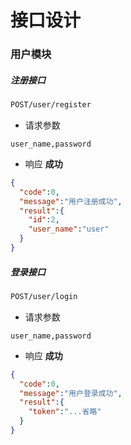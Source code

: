 <!--
 * @Author: 41
 * @Date: 2022-02-15 17:53:43
 * @LastEditors: 41
 * @LastEditTime: 2022-02-15 19:08:29
 * @Description: 
-->
# 接口设计
### 用户模块
##### 注册接口
```bash
POST/user/register
```
- 请求参数
```
user_name,password
```
- 响应
**成功**
```JSON
{
  "code":0,
  "message":"用户注册成功",
  "result":{
    "id":2,
    "user_name":"user"
  }
}
```
##### 登录接口
```bash
POST/user/login
```
- 请求参数
```
user_name,password
```
- 响应
**成功**
```JSON
{
  "code":0,
  "message":"用户登录成功",
  "result":{
    "token":"...省略"
  }
}
```